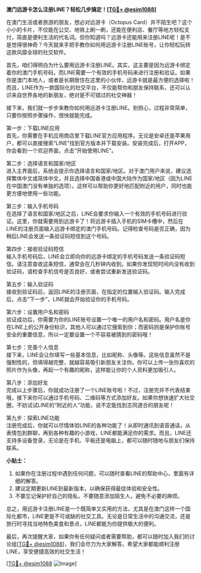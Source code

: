 **澳门远游卡怎么注册LINE？轻松几步搞定！[[TG💪+ @esim1088](https://t.me/s/esim1088)]**

在澳门生活或者旅游的朋友，想必对远游卡（Octopus Card）并不陌生吧？这个小小的卡片，不仅能在公交、地铁上刷一刷，还能在便利店、餐厅等地方轻松支付，简直是便利生活的代名词。但你知道吗？远游卡还能用来注册LINE呢！是不是觉得很神奇？今天就来手把手教你如何用远游卡注册LINE账号，让你轻松玩转这款风靡全球的社交软件。

首先，咱们得明白为什么要用远游卡注册LINE。其实，这主要是因为远游卡绑定着你的澳门手机号码，而LINE需要一个有效的手机号码来进行注册和验证。如果你是澳门本地人，或者是长期居住在这里的小伙伴，远游卡就是最方便的选择啦！而且，LINE作为一款国际化的社交平台，不仅能帮你和朋友保持联系，还可以认识来自世界各地的新朋友，绝对是不可错过的社交神器！

接下来，我们就一步步来教你如何用远游卡注册LINE。别担心，过程非常简单，只要你按照步骤操作，很快就能完成。

第一步：下载LINE应用  
首先，你需要在手机应用商店里下载LINE官方应用程序。无论是安卓还是苹果用户，都可以直接搜索“LINE”找到官方版本并下载安装。安装完成后，打开APP，你会看到一个欢迎界面，点击“开始使用LINE”。

第二步：选择语言和国家/地区  
进入主界面后，系统会提示你选择语言和国家/地区。对于澳门用户来说，建议选择繁体中文或简体中文，并且选择中国香港或中国大陆作为国家/地区（因为LINE在中国澳门没有单独的选项）。这样可以帮助你更好地匹配附近的用户，同时也能更方便地使用一些功能。

第三步：输入手机号码  
在选择了语言和国家/地区之后，LINE会要求你输入一个有效的手机号码进行验证。这里，你就需要用到远游卡了！将远游卡插入手机的SIM卡槽中，然后在LINE的注册页面输入远游卡绑定的澳门手机号码。记得检查号码是否正确，因为稍后LINE会发送一条验证码短信到这个号码。

第四步：接收验证码短信  
输入手机号码后，LINE会立即向你的远游卡绑定的手机号码发送一条验证码短信。请注意查收这条短信，通常会在几秒钟内收到。如果你发现短时间内没有收到验证码，请检查手机信号是否良好，或者尝试重新发送验证码。

第五步：输入验证码  
接收到验证码后，返回LINE的注册页面，在指定的位置输入验证码。输入完成后，点击“下一步”，LINE就会开始验证你的手机号码。

第六步：设置用户名和密码  
验证成功后，你需要为你的LINE账号设置一个唯一的用户名和密码。用户名是你在LINE上的公开身份标识，其他人可以通过它搜索到你；而密码则是保护你账号安全的重要信息，所以一定要设置一个不容易被猜到的密码哦！

第七步：完善个人信息  
接下来，LINE会让你填写一些基本信息，比如昵称、头像等。这些信息虽然不是强制性的，但填得越完整，就越容易吸引新朋友关注你。你可以上传一张你喜欢的照片作为头像，再起一个有趣的昵称，这样能让你的个人资料更加吸引人。

第八步：添加好友  
完成以上步骤后，你就成功注册了一个LINE账号啦！不过，注册完并不代表结束哦，接下来你可以通过手机号码、二维码等方式添加好友。如果你想快速扩大社交圈，不妨试试LINE的“附近的人”功能，说不定能找到志同道合的朋友呢！

第九步：探索LINE功能  
注册完成后，你就可以尽情体验LINE的各种功能了！从即时通讯到语音通话，从表情包到群聊，再到各种有趣的小游戏，LINE都能满足你的需求。而且，LINE还支持多设备登录，无论是在手机、平板还是电脑上，都可以随时随地与朋友们保持联系。

**小贴士：**  
1. 如果你在注册过程中遇到任何问题，可以随时查看LINE的帮助中心，里面有详细的解答。  
2. 建议定期更新LINE到最新版本，以确保获得最佳体验和安全性。  
3. 不要忘记保护好自己的隐私，不要随意添加陌生人，避免不必要的麻烦。

总之，用远游卡注册LINE是一个既简单又实用的方法，尤其是在澳门这样一个国际化都市，LINE更是不可或缺的社交工具。无论是日常生活中的沟通交流，还是旅行时寻找当地特色美食和景点，LINE都能为你提供极大的便利。

最后，再次提醒大家，如果你有任何疑问或者需要帮助，都可以随时加入我们的讨论组[[TG💪+ @esim1088](https://t.me/s/esim1088)]，我们会尽力为大家解答。希望大家都能顺利注册LINE，享受便捷高效的社交生活！

[[TG💪+ @esim1088](https://t.me/s/esim1088) ![Image](https://i.postimg.cc/4NQfJmqS/Snipaste-2025-05-13-00-14-12.png)]